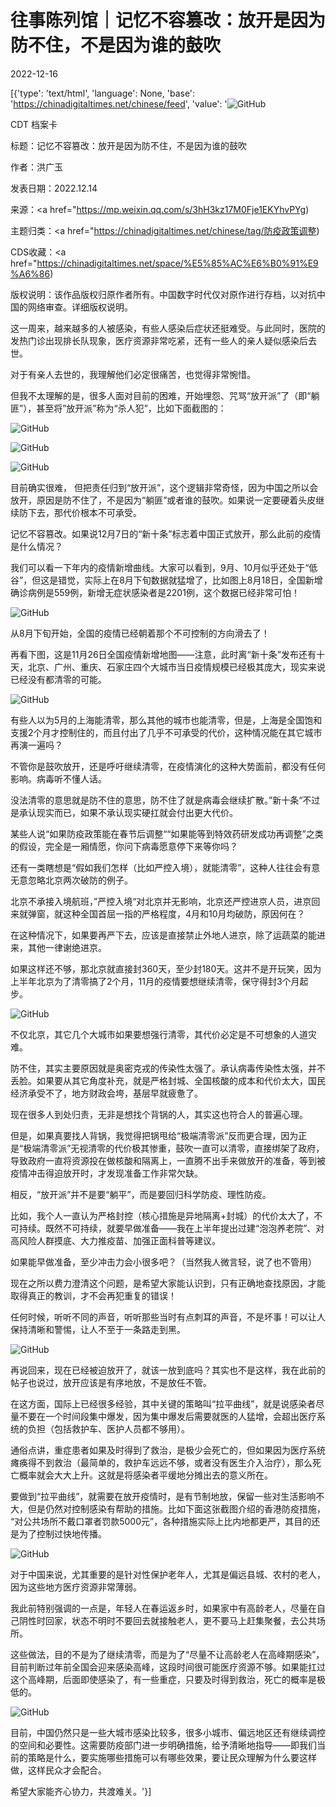 # 往事陈列馆｜记忆不容篡改：放开是因为防不住，不是因为谁的鼓吹

2022-12-16

[{'type': 'text/html', 'language': None, 'base': 'https://chinadigitaltimes.net/chinese/feed', 'value': '![GitHub](https://chinadigitaltimes.net/chinese/files/2022/12/8-768x441.jpeg)

CDT 档案卡

标题：记忆不容篡改：放开是因为防不住，不是因为谁的鼓吹

作者：洪广玉

发表日期：2022.12.14

来源：<a href="https://mp.weixin.qq.com/s/3hH3kz17M0Fje1EKYhvPYg)

主题归类：<a href="https://chinadigitaltimes.net/chinese/tag/防疫政策调整)

CDS收藏：<a href="https://chinadigitaltimes.net/space/%E5%85%AC%E6%B0%91%E9%A6%86)

版权说明：该作品版权归原作者所有。中国数字时代仅对原作进行存档，以对抗中国的网络审查。详细版权说明。





这一周来，越来越多的人被感染，有些人感染后症状还挺难受。与此同时，医院的发热门诊出现排长队现象，医疗资源非常吃紧，还有一些人的亲人疑似感染后去世。

对于有亲人去世的，我理解他们必定很痛苦，也觉得非常惋惜。

但我不太理解的是，很多人面对目前的困难，开始埋怨、咒骂“放开派”了（即“躺匪”），甚至将”放开派”称为“杀人犯”，比如下面截图的：

![GitHub](https://chinadigitaltimes.net/chinese/files/2022/12/post-690919-639bffc30e910.png)

![GitHub](https://chinadigitaltimes.net/chinese/files/2022/12/post-690919-639bffc35f731.png)

![GitHub](https://chinadigitaltimes.net/chinese/files/2022/12/post-690919-639bffc3b56b6.png)

目前确实很难， 但把责任归到“放开派”，这个逻辑非常奇怪，因为中国之所以会放开，原因是防不住了，不是因为“躺匪”或者谁的鼓吹。如果说一定要硬着头皮继续防下去，那代价根本不可承受。

记忆不容篡改。如果说12月7日的“新十条”标志着中国正式放开，那么此前的疫情是什么情况？

我们可以看一下年内的疫情新增曲线。大家可以看到，9月、10月似乎还处于“低谷”，但这是错觉，实际上在8月下旬数据就猛增了，比如图上8月18日，全国新增确诊病例是559例，新增无症状感染者是2201例，这个数据已经非常可怕！

![GitHub](https://chinadigitaltimes.net/chinese/files/2022/12/post-690919-639bffc42e49e.png)

从8月下旬开始，全国的疫情已经朝着那个不可控制的方向滑去了！

再看下图，这是11月26日全国疫情新增地图——注意，此时离“新十条”发布还有十天，北京、广州、重庆、石家庄四个大城市当日疫情规模已经极其庞大，现实来说已经没有都清零的可能。

![GitHub](https://chinadigitaltimes.net/chinese/files/2022/12/post-690919-639bffc512bc4.png)

有些人以为5月的上海能清零，那么其他的城市也能清零，但是，上海是全国饱和支援2个月才控制住的，而且付出了几乎不可承受的代价，这种情况能在其它城市再演一遍吗？

不管你是鼓吹放开，还是呼吁继续清零，在疫情演化的这种大势面前，都没有任何影响。病毒听不懂人话。

没法清零的意思就是防不住的意思，防不住了就是病毒会继续扩散。”新十条“不过是承认现实而已，如果不承认现实硬扛就会付出更大代价。

某些人说“如果防疫政策能在春节后调整““如果能等到特效药研发成功再调整”之类的假设，完全是一厢情愿，你问下病毒愿意停下来等你吗？

还有一类瞎想是“假如我们怎样（比如严控入境），就能清零”，这种人往往会有意无意忽略北京两次破防的例子。

北京不承接入境航班，”严控入境“对北京并无影响，北京还严控进京人员，进京回来就弹窗，就这种全国首屈一指的严格程度，4月和10月均破防，原因何在？

在这种情况下，如果要再严下去，应该是直接禁止外地人进京，除了运蔬菜的能进来，其他一律谢绝进京。

如果这样还不够，那北京就直接封360天，至少封180天。这并不是开玩笑，因为上半年北京为了清零搞了2个月，11月的疫情要想继续清零，保守得封3个月起步。

![GitHub](https://chinadigitaltimes.net/chinese/files/2022/12/post-690919-639bffc5eb38b.png)

不仅北京，其它几个大城市如果要想强行清零，其代价必定是不可想象的人道灾难。

防不住，其实主要原因就是奥密克戎的传染性太强了。承认病毒传染性太强，并不丢脸。如果要从其它角度补充，就是严格封城、全国核酸的成本和代价太大，国民经济承受不了，地方财政会垮，基层早就疲惫了。

现在很多人到处归责，无非是想找个背锅的人，其实这也符合人的普遍心理。

但是，如果真要找人背锅，我觉得把锅甩给“极端清零派”反而更合理，因为正是“极端清零派”无视清零的代价极其惨重，鼓吹一直可以清零，直接绑架了政府，导致政府一直将资源投在做核酸和隔离上，一直腾不出手来做放开的准备，等到被疫情冲击得迫放开时，才发现准备工作非常欠缺。

相反，“放开派”并不是要“躺平”，而是要回归科学防疫、理性防疫。

比如，我个人一直认为严格封控（核心措施是异地隔离+封城）的代价太大了，不可持续。既然不可持续，就要早做准备——我在上半年提出过建“泡泡养老院”、对高风险人群摸底、大力推疫苗、加强正面科普等建议。

如果能早做准备，至少冲击力会小很多吧？（当然我人微言轻，说了也不管用）

现在之所以费力澄清这个问题，是希望大家能认识到，只有正确地查找原因，才能取得真正的教训，才不会再犯重复的错误！

任何时候，听听不同的声音，听听那些当时有点刺耳的声音，不是坏事！可以让人保持清晰和警惕，让人不至于一条路走到黑。

![GitHub](https://chinadigitaltimes.net/chinese/files/2022/12/post-690919-639bffc78e829.png)

再说回来，现在已经被迫放开了，就该一放到底吗？其实也不是这样，我在此前的帖子也说过，放开应该是有序地放，不是放任不管。

在这方面，国际上已经很多经验，其中关键的策略叫“拉平曲线”，就是说感染者尽量不要在一个时间段集中爆发，因为集中爆发后需要就医的人猛增，会超出医疗系统的负担（包括救护车、医护人员都不够用）。

通俗点讲，重症患者如果及时得到了救治，是极少会死亡的，但如果因为医疗系统瘫痪得不到救治（最简单的，救护车远远不够，或者没有医生介入治疗），那么死亡概率就会大大上升。这就是将感染者平缓地分摊出去的意义所在。

要做到“拉平曲线”，就需要在放开疫情时，是有节制地放，保留一些对生活影响不大，但是仍然对控制感染有帮助的措施。比如下面这张截图介绍的香港防疫措施， “对公共场所不戴口罩者罚款5000元”，各种措施实际上比内地都更严，其目的还是为了控制过快地传播。

![GitHub](https://chinadigitaltimes.net/chinese/files/2022/12/post-690919-639bffc90e96d.png)

对于中国来说，尤其重要的是针对性保护老年人，尤其是偏远县城、农村的老人，因为这些地方医疗资源非常薄弱。

我此前特别强调的一点是，年轻人在春运返乡时，如果家中有高龄老人，尽量在自己阴性时回家，状态不明时不要回去就接触老人，更不要马上赶集聚餐，去公共场所。

这些做法，目的不是为了继续清零，而是为了“尽量不让高龄老人在高峰期感染”，目前判断过年前全国会迎来感染高峰，这段时间很可能医疗资源不够。如果能扛过这个高峰期，后面即使感染了，有一些重症，只要及时得到救治，死亡的概率是极低的。

![GitHub](https://chinadigitaltimes.net/chinese/files/2022/12/post-690919-639bffc9e35b1.png)

目前，中国仍然只是一些大城市感染比较多，很多小城市、偏远地区还有继续调控的空间和必要性。这需要防疫部门进一步明确措施，给予清晰地指导——即我们当前的策略是什么，要实施哪些措施可以有哪些效果，要让民众理解为什么要这样做，这样民众才会配合。

希望大家能齐心协力，共渡难关。'}]
